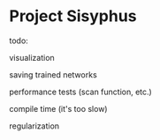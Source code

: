 # Project Sisyphus

todo:

visualization

saving trained networks

performance tests (scan function, etc.)

compile time (it's too slow)

regularization


